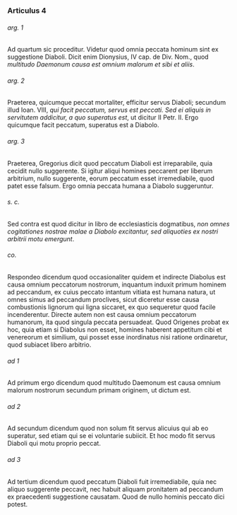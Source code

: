 ### Articulus 4

###### arg. 1
Ad quartum sic proceditur. Videtur quod omnia peccata hominum sint ex suggestione Diaboli. Dicit enim Dionysius, IV cap. de Div. Nom., quod *multitudo Daemonum causa est omnium malorum et sibi et aliis*.

###### arg. 2
Praeterea, quicumque peccat mortaliter, efficitur servus Diaboli; secundum illud Ioan. VIII, *qui facit peccatum, servus est peccati. Sed ei aliquis in servitutem addicitur, a quo superatus est*, ut dicitur II Petr. II. Ergo quicumque facit peccatum, superatus est a Diabolo.

###### arg. 3
Praeterea, Gregorius dicit quod peccatum Diaboli est irreparabile, quia cecidit nullo suggerente. Si igitur aliqui homines peccarent per liberum arbitrium, nullo suggerente, eorum peccatum esset irremediabile, quod patet esse falsum. Ergo omnia peccata humana a Diabolo suggeruntur.

###### s. c.
Sed contra est quod dicitur in libro de ecclesiasticis dogmatibus, *non omnes cogitationes nostrae malae a Diabolo excitantur, sed aliquoties ex nostri arbitrii motu emergunt*.

###### co.
Respondeo dicendum quod occasionaliter quidem et indirecte Diabolus est causa omnium peccatorum nostrorum, inquantum induxit primum hominem ad peccandum, ex cuius peccato intantum vitiata est humana natura, ut omnes simus ad peccandum proclives, sicut diceretur esse causa combustionis lignorum qui ligna siccaret, ex quo sequeretur quod facile incenderentur. Directe autem non est causa omnium peccatorum humanorum, ita quod singula peccata persuadeat. Quod Origenes probat ex hoc, quia etiam si Diabolus non esset, homines haberent appetitum cibi et venereorum et similium, qui posset esse inordinatus nisi ratione ordinaretur, quod subiacet libero arbitrio.

###### ad 1
Ad primum ergo dicendum quod multitudo Daemonum est causa omnium malorum nostrorum secundum primam originem, ut dictum est.

###### ad 2
Ad secundum dicendum quod non solum fit servus alicuius qui ab eo superatur, sed etiam qui se ei voluntarie subiicit. Et hoc modo fit servus Diaboli qui motu proprio peccat.

###### ad 3
Ad tertium dicendum quod peccatum Diaboli fuit irremediabile, quia nec aliquo suggerente peccavit, nec habuit aliquam pronitatem ad peccandum ex praecedenti suggestione causatam. Quod de nullo hominis peccato dici potest.


